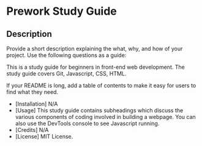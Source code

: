 # Prework Study Guide

## Description

Provide a short description explaining the what, why, and how of your project. Use the following questions as a guide:

This is a study guide for beginners in front-end web development. The study guide covers Git, Javascript, CSS, HTML.


If your README is long, add a table of contents to make it easy for users to find what they need.

- [Installation] N/A
- [Usage] This study guide contains subheadings which discuss the various components of coding involved in building a webpage. You can also use the DevTools console to see Javascript running.
- [Credits] N/A
- [License] MIT License.
